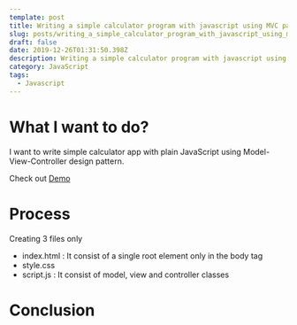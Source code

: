 ```yaml
---
template: post
title: Writing a simple calculator program with javascript using MVC pattern
slug: posts/writing_a_simple_calculator_program_with_javascript_using_mvc_pattern
draft: false
date: 2019-12-26T01:31:50.398Z
description: Writing a simple calculator program with javascript using MVC pattern
category: JavaScript
tags:
  - Javascript
---
```

# What I want to do?

I want to write simple calculator app with plain JavaScript using Model-View-Controller design pattern.

Check out [Demo](https://gitsanto.github.io/SimpleCalculator_UsingMVCDesignPattern/)

# Process

Creating 3 files only
- index.html : It consist of a single root element only in the body tag
- style.css
- script.js : It consist of model, view and controller classes

# Conclusion
